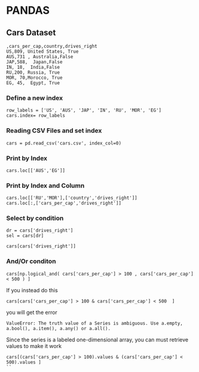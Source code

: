 # PANDAS

## Cars Dataset

```
,cars_per_cap,country,drives_right
US,809, United States, True
AUS,731 , Australia,False
JAP,588,  Japan,False
IN, 18,  India,False
RU,200, Russia, True
MOR, 70,Morocco, True
EG, 45,  Egypt, True
```

### Define a new index

```
row_labels = ['US', 'AUS', 'JAP', 'IN', 'RU', 'MOR', 'EG']
cars.index= row_labels
```

### Reading CSV Files and set index

```
cars = pd.read_csv('cars.csv', index_col=0)
```


### Print by Index

```
cars.loc[['AUS','EG']]
```


### Print by Index and Column

```
cars.loc[['RU','MOR'],['country','drives_right']]
cars.loc[:,['cars_per_cap','drives_right']]
```

### Select by condition

```
dr = cars['drives_right']
sel = cars[dr]
```

```
cars[cars['drives_right']]
```

### And/Or conditon

```
cars[np.logical_and( cars['cars_per_cap'] > 100 , cars['cars_per_cap'] < 500 ) ]
```

If you instead do this

```
cars[cars['cars_per_cap'] > 100 & cars['cars_per_cap'] < 500  ]
```

you will get the error

```
ValueError: The truth value of a Series is ambiguous. Use a.empty, a.bool(), a.item(), a.any() or a.all().
```
Since the series is a labeled one-dimensional array, you can must retrieve values to make it work

```
cars[(cars['cars_per_cap'] > 100).values & (cars['cars_per_cap'] < 500).values ]
``